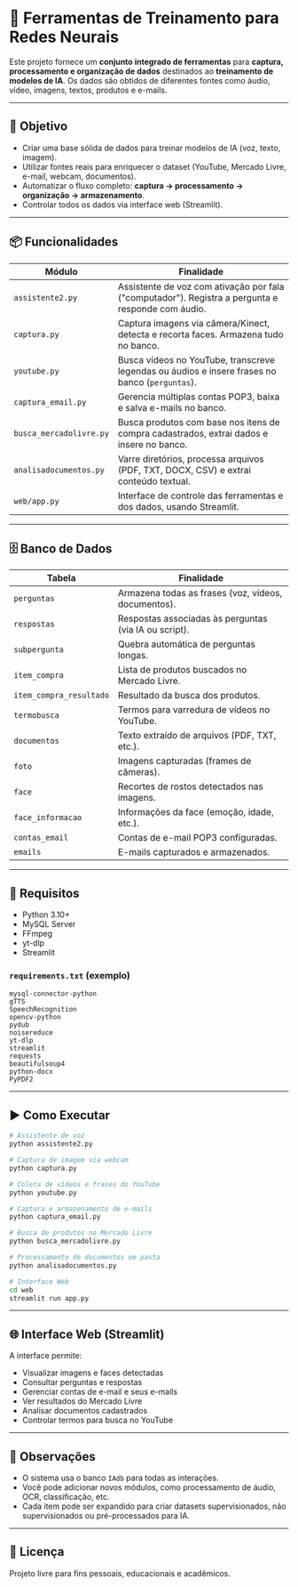 # 🧠 Ferramentas de Treinamento para Redes Neurais

Este projeto fornece um **conjunto integrado de ferramentas** para **captura, processamento e organização de dados** destinados ao **treinamento de modelos de IA**. Os dados são obtidos de diferentes fontes como áudio, vídeo, imagens, textos, produtos e e-mails.

---

## 🎯 Objetivo

- Criar uma base sólida de dados para treinar modelos de IA (voz, texto, imagem).
- Utilizar fontes reais para enriquecer o dataset (YouTube, Mercado Livre, e-mail, webcam, documentos).
- Automatizar o fluxo completo: **captura → processamento → organização → armazenamento**.
- Controlar todos os dados via interface web (Streamlit).

---

## 📦 Funcionalidades

| Módulo                    | Finalidade |
|--------------------------|------------|
| `assistente2.py`         | Assistente de voz com ativação por fala ("computador"). Registra a pergunta e responde com áudio. |
| `captura.py`             | Captura imagens via câmera/Kinect, detecta e recorta faces. Armazena tudo no banco. |
| `youtube.py`             | Busca vídeos no YouTube, transcreve legendas ou áudios e insere frases no banco (`perguntas`). |
| `captura_email.py`       | Gerencia múltiplas contas POP3, baixa e salva e-mails no banco. |
| `busca_mercadolivre.py`  | Busca produtos com base nos itens de compra cadastrados, extrai dados e insere no banco. |
| `analisadocumentos.py`   | Varre diretórios, processa arquivos (PDF, TXT, DOCX, CSV) e extrai conteúdo textual. |
| `web/app.py`             | Interface de controle das ferramentas e dos dados, usando Streamlit. |

---

## 🗄️ Banco de Dados

| Tabela                     | Finalidade |
|----------------------------|------------|
| `perguntas`               | Armazena todas as frases (voz, vídeos, documentos). |
| `respostas`               | Respostas associadas às perguntas (via IA ou script). |
| `subpergunta`             | Quebra automática de perguntas longas. |
| `item_compra`             | Lista de produtos buscados no Mercado Livre. |
| `item_compra_resultado`   | Resultado da busca dos produtos. |
| `termobusca`              | Termos para varredura de vídeos no YouTube. |
| `documentos`              | Texto extraído de arquivos (PDF, TXT, etc.). |
| `foto`                    | Imagens capturadas (frames de câmeras). |
| `face`                    | Recortes de rostos detectados nas imagens. |
| `face_informacao`         | Informações da face (emoção, idade, etc.). |
| `contas_email`            | Contas de e-mail POP3 configuradas. |
| `emails`                  | E-mails capturados e armazenados. |

---

## 📂 Requisitos

- Python 3.10+
- MySQL Server
- FFmpeg
- yt-dlp
- Streamlit

### `requirements.txt` (exemplo)

```text
mysql-connector-python
gTTS
SpeechRecognition
opencv-python
pydub
noisereduce
yt-dlp
streamlit
requests
beautifulsoup4
python-docx
PyPDF2
```

---

## ▶️ Como Executar

```bash
# Assistente de voz
python assistente2.py

# Captura de imagem via webcam
python captura.py

# Coleta de vídeos e frases do YouTube
python youtube.py

# Captura e armazenamento de e-mails
python captura_email.py

# Busca de produtos no Mercado Livre
python busca_mercadolivre.py

# Processamento de documentos em pasta
python analisadocumentos.py

# Interface Web
cd web
streamlit run app.py
```

---

## 🌐 Interface Web (Streamlit)

A interface permite:

- Visualizar imagens e faces detectadas
- Consultar perguntas e respostas
- Gerenciar contas de e-mail e seus e-mails
- Ver resultados do Mercado Livre
- Analisar documentos cadastrados
- Controlar termos para busca no YouTube

---

## 📌 Observações

- O sistema usa o banco `IAdb` para todas as interações.
- Você pode adicionar novos módulos, como processamento de áudio, OCR, classificação, etc.
- Cada item pode ser expandido para criar datasets supervisionados, não supervisionados ou pré-processados para IA.

---

## 📄 Licença

Projeto livre para fins pessoais, educacionais e acadêmicos.
